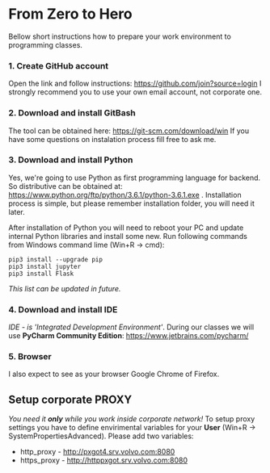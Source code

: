 # From Zero to Hero
Bellow short instructions how to prepare your work environment to programming classes.

### 1. Create GitHub account
Open the link and follow instructions: https://github.com/join?source=login
I strongly recommend you to use your own email account, not corporate one.

### 2. Download and install GitBash
The tool can be obtained here: https://git-scm.com/download/win
If you have some questions on instalation process fill free to ask me.

### 3. Download and install Python
Yes, we're going to use Python as first programming language for backend. So distributive can be obtained at: https://www.python.org/ftp/python/3.6.1/python-3.6.1.exe . Installation process is simple, but please remember installation folder, you will need it later.

After installation of Python you will need to reboot your PC and update internal Python libraries and install some new. Run following commands from Windows command lime (Win+R -> cmd):
```
pip3 install --upgrade pip
pip3 install jupyter
pip3 install Flask
```
*This list can be updated in future.*

### 4. Download and install IDE
*IDE - is 'Integrated Development Environment'*.
During our classes we will use **PyCharm Community Edition**: https://www.jetbrains.com/pycharm/

### 5. Browser
I also expect to see as your browser Google Chrome of Firefox.

## Setup corporate PROXY
*You need it **only** while you work inside corporate network!*
To setup proxy settings you have to define envirimental variables for your **User** (Win+R -> SystemPropertiesAdvanced). Please add two variables:
* http_proxy - http://pxgot4.srv.volvo.com:8080
* https_proxy - http://httppxgot.srv.volvo.com:8080
